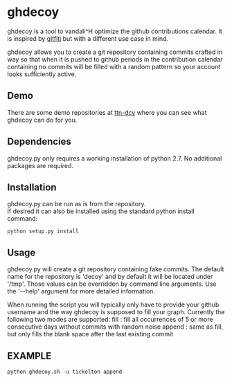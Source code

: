 ghdecoy
=======

ghdecoy is a tool to vandali^H optimize the github contributions calendar. 
It is inspired by [gitfiti](https://github.com/gelstudios/gitfiti) but
with a different use case in mind.

ghdecoy allows you to create a git repository containing commits crafted
in way so that when it is pushed to github periods in the contribution
calendar containing no commits will be filled with a random pattern so your
account looks sufficiently active.

Demo
------------
There are some demo repositories at [ttn-dcy](https://github.com/ttn-dcy)
where you can see what ghdecoy can do for you.

Dependencies
------------

ghdecoy.py only requires a working installation of python 2.7. No
additional packages are required.

Installation
------------

ghdecoy.py can be run as is from the repository.  
If desired it can also be installed using the standard python install command:
```shell
python setup.py install
```

Usage
-----

ghdecoy.py will create a git repository containing fake commits. The
default name for the repository is 'decoy' and by default it will
be located under '/tmp'. Those values can be overridden by command
line arguments. Use the '--help' argument for more detailed information.

When running the script you will typically only have to provide your
github username and the way ghdecoy is supposed to fill your graph.
Currently the following two modes are supported:
  fill   : fill all occurrences of 5 or more consecutive
           days without commits with random noise
  append : same as fill, but only fills the blank space
           after the last existing commit

EXAMPLE
-------
```shell
python ghdecoy.sh -u tickelton append
```

